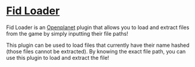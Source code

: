 # [Fid Loader](https://openplanet.dev/plugin/fidloader)
Fid Loader is an [Openplanet](https://openplanet.dev) plugin that allows you to load and extract files from the game by simply inputting their file paths!

This plugin can be used to load files that currently have their name hashed (those files cannot be extracted). By knowing the exact file path, you can use this plugin to load and extract the file!